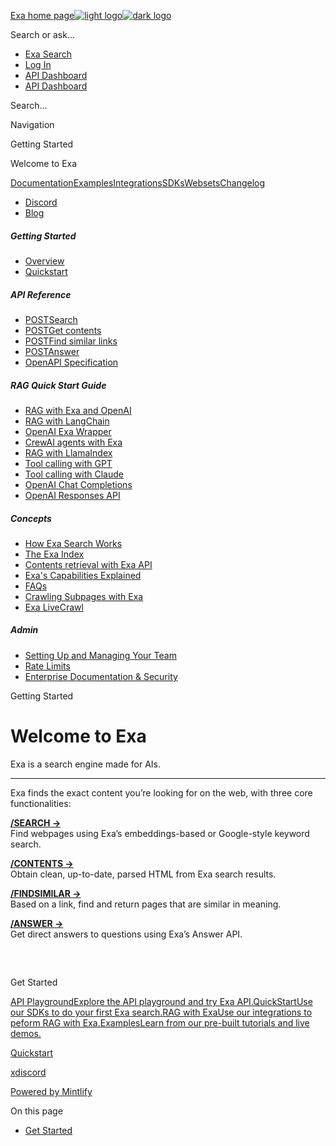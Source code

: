 [Exa home page![light logo](https://mintlify.s3.us-west-1.amazonaws.com/exa-52/logo/light.png)![dark logo](https://mintlify.s3.us-west-1.amazonaws.com/exa-52/logo/dark.png)](/)

Search or ask...

* [Exa Search](https://exa.ai/search)
* [Log In](https://dashboard.exa.ai/login)
* [API Dashboard](https://dashboard.exa.ai/login?redirect=/)
* [API Dashboard](https://dashboard.exa.ai/login?redirect=/)

Search...

Navigation

Getting Started

Welcome to Exa

[Documentation](/reference/getting-started)[Examples](/examples/exa-mcp)[Integrations](/integrations/lang-chain-docs)[SDKs](/sdks/python-sdk-specification)[Websets](/websets/overview)[Changelog](/changelog/auto-search-as-default)

* [Discord](https://discord.com/invite/HCShtBqbfV)
* [Blog](https://exa.ai/blog)

##### Getting Started

* [Overview](/reference/getting-started)
* [Quickstart](/reference/quickstart)

##### API Reference

* [POSTSearch](/reference/search)
* [POSTGet contents](/reference/get-contents)
* [POSTFind similar links](/reference/find-similar-links)
* [POSTAnswer](/reference/answer)
* [OpenAPI Specification](/reference/openapi-spec)

##### RAG Quick Start Guide

* [RAG with Exa and OpenAI](/reference/rag-quickstart)
* [RAG with LangChain](/reference/langchain)
* [OpenAI Exa Wrapper](/reference/openai)
* [CrewAI agents with Exa](/reference/crewai)
* [RAG with LlamaIndex](/reference/llamaindex)
* [Tool calling with GPT](/reference/tool-calling-with-gpt4o)
* [Tool calling with Claude](/reference/tool-calling-with-claude)
* [OpenAI Chat Completions](/reference/chat-completions)
* [OpenAI Responses API](/reference/openai-responses-api-with-exa)

##### Concepts

* [How Exa Search Works](/reference/how-exa-search-works)
* [The Exa Index](/reference/the-exa-index)
* [Contents retrieval with Exa API](/reference/contents-retrieval-with-exa-api)
* [Exa's Capabilities Explained](/reference/exas-capabilities-explained)
* [FAQs](/reference/faqs)
* [Crawling Subpages with Exa](/reference/crawling-subpages-with-exa)
* [Exa LiveCrawl](/reference/should-we-use-livecrawl)

##### Admin

* [Setting Up and Managing Your Team](/reference/setting-up-team)
* [Rate Limits](/reference/rate-limits)
* [Enterprise Documentation & Security ](/reference/security)

Getting Started

# Welcome to Exa

Exa is a search engine made for AIs.

---

Exa finds the exact content you’re looking for on the web, with three core functionalities:

[**/SEARCH ->**](search)  
Find webpages using Exa’s embeddings-based or Google-style keyword search.

[**/CONTENTS ->**](get-contents)  
Obtain clean, up-to-date, parsed HTML from Exa search results.

[**/FINDSIMILAR ->**](find-similar-links)  
Based on a link, find and return pages that are similar in meaning.

[**/ANSWER ->**](answer)  
Get direct answers to questions using Exa’s Answer API.

  
## 

[​](#get-started)

Get Started

[API PlaygroundExplore the API playground and try Exa API.](https://dashboard.exa.ai)[QuickStartUse our SDKs to do your first Exa search.](quickstart)[RAG with ExaUse our integrations to peform RAG with Exa.](rag-quickstart)[ExamplesLearn from our pre-built tutorials and live demos.](../examples)

[Quickstart](/reference/quickstart)

[x](https://twitter.com/exaailabs)[discord](https://discord.com/invite/HCShtBqbfV)

[Powered by Mintlify](https://mintlify.com/preview-request?utm%5Fcampaign=poweredBy&utm%5Fmedium=referral&utm%5Fsource=docs.exa.ai)

On this page

* [Get Started](#get-started)
